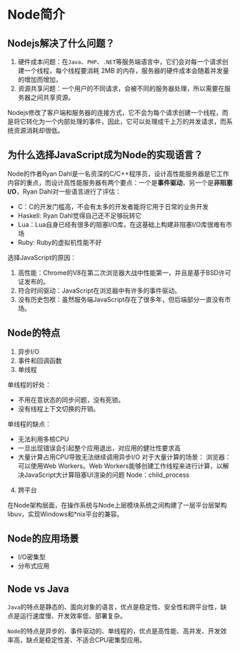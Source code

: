 # Node简介

## Nodejs解决了什么问题？
1. 硬件成本问题：在`Java`、`PHP`、`.NET`等服务端语言中，它们会对每一个请求创建一个线程，每个线程要消耗 2MB 的内存，服务器的硬件成本会随着并发量的增加而增加，
2. 资源共享问题：一个用户的不同请求，会被不同的服务器处理，所以需要在服务器之间共享资源。

Nodejs修改了客户端和服务器的连接方式，它不会为每个请求创建一个线程，而是将它转化为一个内部处理的事件，因此，它可以处理成千上万的并发请求，而系统资源消耗却很低。

## 为什么选择JavaScript成为Node的实现语言？
Node的作者Ryan Dahl是一名资深的C/C++程序员，设计高性能服务器是它工作内容的重点，而设计高性能服务器有两个要点：一个是**事件驱动**，另一个是**非阻塞I/O**，Ryan Dahl对一些语言进行了评估：
- C：C的开发门槛高，不会有太多的开发者能将它用于日常的业务开发
- Haskell: Ryan Dahl觉得自己还不足够玩转它
- Lua：Lua自身已经有很多的阻塞I/O库，在这基础上构建非阻塞I/O库很难有市场
- Ruby: Ruby的虚拟机性能不好

选择JavaScript的原因：
1. 高性能：Chrome的V8在第二次浏览器大战中性能第一，并且是基于BSD许可证发布的。
2. 符合时间驱动：JavaScript在浏览器中有许多的事件驱动。
3. 没有历史包袱：虽然服务端JavaScript存在了很多年，但后端部分一直没有市场。

## Node的特点
1. 异步I/O
2. 事件和回调函数
3. 单线程

单线程的好处：
- 不用在意状态的同步问题，没有死锁。
- 没有线程上下文切换的开销。

单线程的缺点：
- 无法利用多核CPU
- 一旦出现错误会引起整个应用退出，对应用的健壮性要求高
- 大量计算占用CPU导致无法继续调用异步I/O
对于大量计算的场景：
浏览器：可以使用Web Workers。Web Workers能够创建工作线程来进行计算，以解决JavaScript大计算阻塞UI渲染的问题
Node：child_process
4. 跨平台

在Node架构层面，在操作系统与Node上层模块系统之间构建了一层平台层架构libuv，实现Windows和*nix平台的兼容。

## Node的应用场景
- I/O密集型
- 分布式应用




## Node vs Java

`Java`的特点是静态的、面向对象的语言，优点是稳定性、安全性和跨平台性，缺点是运行速度慢、开发效率低、部署复杂。

`Node`的特点是异步的、事件驱动的、单线程的，优点是高性能、高并发、开发效率高，缺点是稳定性差、不适合CPU密集型应用。

